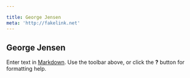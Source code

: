 ```yaml
---

title: George Jensen
meta: 'http://fakelink.net'
---
```

## George Jensen

Enter text in [Markdown](http://daringfireball.net/projects/markdown/). Use the toolbar above, or click the **?** button for formatting help.
